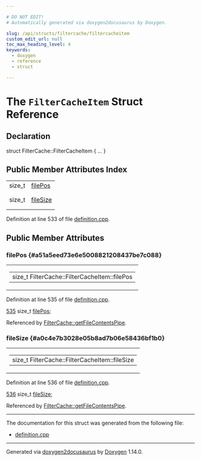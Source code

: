 ```yaml
---

# DO NOT EDIT!
# Automatically generated via doxygen2docusaurus by Doxygen.

slug: /api/structs/filtercache/filtercacheitem
custom_edit_url: null
toc_max_heading_level: 4
keywords:
  - doxygen
  - reference
  - struct

---
```


<div class="doxyPage">

# The `FilterCacheItem` Struct Reference



## Declaration

<div class="doxyDeclaration">
struct FilterCache::FilterCacheItem { ... }
</div>

## Public Member Attributes Index

<table class="doxyMembersIndex">

<tr class="doxyMemberIndexItem">
<td class="doxyMemberIndexItemType" align="left" valign="top">size_t</td>
<td class="doxyMemberIndexItemName" align="left" valign="top"><a href="#a51a5eed73e6e5008821208437be7c088">filePos</a></td>
</tr>
<tr class="doxyMemberIndexDescription">
<td class="doxyMemberIndexDescriptionLeft"></td>
<td class="doxyMemberIndexDescriptionRight">
</td>
</tr>
<tr class="doxyMemberIndexSeparator">
<td class="doxyMemberIndexSeparator" colspan="2"></td>
</tr>

<tr class="doxyMemberIndexItem">
<td class="doxyMemberIndexItemType" align="left" valign="top">size_t</td>
<td class="doxyMemberIndexItemName" align="left" valign="top"><a href="#a0c4e7b3028e05b8ad7b06e58436bf1b0">fileSize</a></td>
</tr>
<tr class="doxyMemberIndexDescription">
<td class="doxyMemberIndexDescriptionLeft"></td>
<td class="doxyMemberIndexDescriptionRight">
</td>
</tr>
<tr class="doxyMemberIndexSeparator">
<td class="doxyMemberIndexSeparator" colspan="2"></td>
</tr>

</table>


<p>Definition at line 533 of file <a href="/web-doxygen/docs/api/files/src/definition-cpp">definition.cpp</a>.</p>


<div class="doxySectionDef">

## Public Member Attributes

### filePos {#a51a5eed73e6e5008821208437be7c088}

<div class="doxyMemberItem">
<div class="doxyMemberProto">
<table class="doxyMemberLabels">
<tr class="doxyMemberLabels">
<td class="doxyMemberLabelsLeft">
<table class="doxyMemberName">
<tr>
<td class="doxyMemberName">size_t FilterCache::FilterCacheItem::filePos</td>
</tr>
</table>
</td>
</tr>
</table>
</div>
<div class="doxyMemberDoc">



<p>Definition at line 535 of file <a href="/web-doxygen/docs/api/files/src/definition-cpp">definition.cpp</a>.</p>


<div class="doxyProgramListing">

<div class="doxyCodeLine"><span class="doxyLineNumber"><a href="#a51a5eed73e6e5008821208437be7c088">535</a></span><span class="doxyLineContent"><span class="doxyHighlight">      </span><span class="doxyHighlightKeywordType">size_t</span><span class="doxyHighlight"> <a href="#a51a5eed73e6e5008821208437be7c088">filePos</a>;</span></span></div>

</div>


<p>Referenced by <a href="/web-doxygen/docs/api/classes/filtercache/#ad313a32a960f39f775ebb6d5bc8c5fe1">FilterCache::getFileContentsPipe</a>.</p>

</div>
</div>

### fileSize {#a0c4e7b3028e05b8ad7b06e58436bf1b0}

<div class="doxyMemberItem">
<div class="doxyMemberProto">
<table class="doxyMemberLabels">
<tr class="doxyMemberLabels">
<td class="doxyMemberLabelsLeft">
<table class="doxyMemberName">
<tr>
<td class="doxyMemberName">size_t FilterCache::FilterCacheItem::fileSize</td>
</tr>
</table>
</td>
</tr>
</table>
</div>
<div class="doxyMemberDoc">



<p>Definition at line 536 of file <a href="/web-doxygen/docs/api/files/src/definition-cpp">definition.cpp</a>.</p>


<div class="doxyProgramListing">

<div class="doxyCodeLine"><span class="doxyLineNumber"><a href="#a0c4e7b3028e05b8ad7b06e58436bf1b0">536</a></span><span class="doxyLineContent"><span class="doxyHighlight">      </span><span class="doxyHighlightKeywordType">size_t</span><span class="doxyHighlight"> <a href="#a0c4e7b3028e05b8ad7b06e58436bf1b0">fileSize</a>;</span></span></div>

</div>


<p>Referenced by <a href="/web-doxygen/docs/api/classes/filtercache/#ad313a32a960f39f775ebb6d5bc8c5fe1">FilterCache::getFileContentsPipe</a>.</p>

</div>
</div>

</div>

<hr/>

The documentation for this struct was generated from the following file:

<ul>
<li><a href="/web-doxygen/docs/api/files/src/definition-cpp">definition.cpp</a></li>
</ul>

<hr/>

<p class="doxyGeneratedBy">Generated via <a href="https://github.com/xpack/doxygen2docusaurus">doxygen2docusaurus</a> by <a href="https://www.doxygen.nl">Doxygen</a> 1.14.0.</p>

</div>
